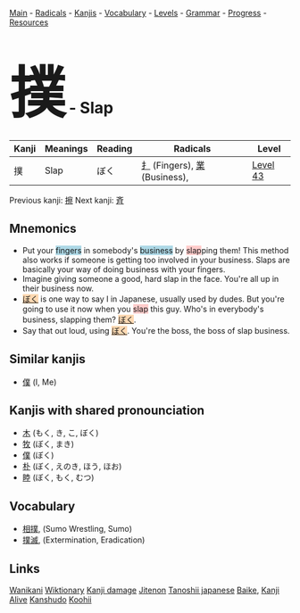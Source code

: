 <style> bigfont {font-size: 100px}</style>
[Main](../README.md) -
[Radicals](../radicals.md) -
[Kanjis](../kanjis.md) -
[Vocabulary](../vocabulary.md) -
[Levels](../levels.md) -
[Grammar](../grammar.md) - 
[Progress](../progress.md) -
[Resources](../resources.md)
# <bigfont> 撲</bigfont> - Slap 

| Kanji | Meanings | Reading | Radicals | Level |
| --- | --- | --- | --- | --- |
| 撲 | Slap | ぼく | [扌](../radicals/扌.md) (Fingers), [業](../radicals/業.md) (Business),  | [Level 43](../levels/wk_level43.md) |

Previous kanji: [擦](擦.md) Next kanji: [斉](斉.md) 

## Mnemonics
 * Put your <span style="background-color:#ADD8E6"> fingers</span> in somebody's <span style="background-color:#ADD8E6"> business</span> by <span style="background-color:#ffcccb"> slap</span>ping them! This method also works if someone is getting too involved in your business. Slaps are basically your way of doing business with your fingers.
* Imagine giving someone a good, hard slap in the face. You're all up in their business now.
* <span style="background-color:#fed8b1"> [ぼく](https://jisho.org/search/ぼく)</span> is one way to say I in Japanese, usually used by dudes. But you're going to use it now when you <span style="background-color:#ffcccb"> slap</span> this guy. Who's in everybody's business, slapping them? <span style="background-color:#ADD8E6"> <span style="background-color:#fed8b1"> [ぼく](https://jisho.org/search/ぼく)</span></span>.
* Say that out loud, using <span style="background-color:#fed8b1"> [ぼく](https://jisho.org/search/ぼく)</span>. You're the boss, the boss of slap business.


## Similar kanjis
 * [僕](僕.md) (I, Me)



## Kanjis with shared pronounciation
 * [木](木.md) (もく, き, こ, ぼく)
* [牧](牧.md) (ぼく, まき)
* [僕](僕.md) (ぼく)
* [朴](朴.md) (ぼく, えのき, ほう, ほお)
* [睦](睦.md) (ぼく, もく, むつ)



## Vocabulary
 * [相撲](../vocabulary/撲.md), (Sumo Wrestling, Sumo)
* [撲滅](../vocabulary/撲.md), (Extermination, Eradication)




## Links 


[Wanikani](https://www.wanikani.com/kanji/撲)
[Wiktionary](https://en.wiktionary.org/wiki/撲)
[Kanji damage](http://www.kanjidamage.com/kanji/search?utf8=✓&q=撲)
[Jitenon](https://jitenon.com/kanji/撲)
[Tanoshii japanese](https://www.tanoshiijapanese.com/dictionary/kanji.cfm?k=撲)
[Baike](https://baike.baidu.com/item/撲),
[Kanji Alive](https://app.kanjialive.com/撲)
[Kanshudo](https://www.kanshudo.com/searchmn?q=撲)
[Koohii](https://kanji.koohii.com/study/kanji/撲)
